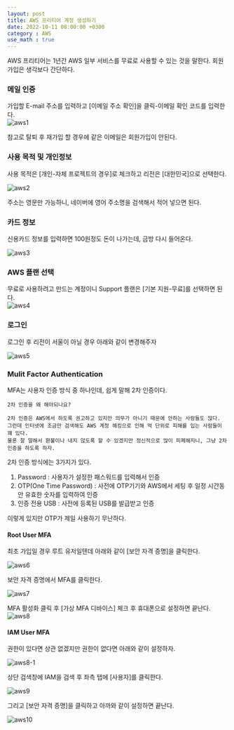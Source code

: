 ```yaml
---
layout: post
title: AWS 프리티어 계정 생성하기
date: 2022-10-11 08:00:00 +0300
category : AWS
use_math : true
---   
```

 
AWS 프리티어는 1년간 AWS 일부 서비스를 무료로 사용할 수 있는 것을 말한다. 회원 가입은 생각보다 간단하다.  

### 메일 인증

가입할 E-mail 주소를 입력하고 [이메일 주소 확인]을 클릭-이메일 확인 코드를 입력한다.  
![aws1](/public/img/aws-1.png)

참고로 탈퇴 후 재가입 할 경우에 같은 이메일은 회원가입이 안된다.

### 사용 목적 및 개인정보  

사용 목적은 [개인-자체 프로젝트의 경우]로 체크하고 리전은 [대한민국]으로 선택한다.

![aws2](/public/img/aws-2.png)

주소는 영문만 가능하니, 네이버에 영어 주소명을 검색해서 적어 넣으면 된다. 

### 카드 정보  

신용카드 정보를 입력하면 100원정도 돈이 나가는데, 금방 다시 들어온다.  

![aws3](/public/img/aws-3.png)

### AWS 플랜 선택

무료로 사용하려고 만드는 계정이니 Support 플랜은 [기본 지원-무료]를 선택하면 된다.  
![aws4](/public/img/aws-4.png)

### 로그인 

로그인 후 리전이 서울이 아닐 경우 아래와 같이 변경해주자  

![aws5](/public/img/aws-5.png)


### Mulit Factor Authentication  

MFA는 사용자 인증 방식 중 하나인데, 쉽게 말해 2차 인증이다.

```
2차 인증을 왜 해야되나요?  

2차 인증은 AWS에서 하도록 권고하고 있지만 의무가 아니기 때문에 안하는 사람들도 많다.  
그런데 인터넷에 조금만 검색해도 AWS 계정 해킹으로 인해 억 단위로 피해를 입는 사람들이 꽤 있다. 
물론 잘 말해서 환불이나 내지 않도록 할 수 있겠지만 정신적으로 많이 피폐해지니, 그냥 2차 인증을 하도록 하자. 
```

2차 인증 방식에는 3가지가 있다. 

1. Password : 사용자가 설정한 패스워드를 입력해서 인증
2. OTP(One Time Password) : 사전에 OTP기기와 AWS에서 세팅 후 일정 시간동안 유효한 숫자를 입력하여 인증 
3. 인증 전용 USB : 사전에 등록된 USB를 발급받고 인증  

이렇게 있지만 OTP가 제일 사용하기 무난하다. 


#### Root User MFA  

최초 가입일 경우 루트 유저일텐데 아래와 같이 [보안 자격 증명]을 클릭한다.  

![aws6](/public/img/aws-6.png)  

보안 자격 증명에서 MFA를 클릭한다.  

![aws7](/public/img/aws-7.png)  

MFA 활성화 클릭 후 [가상 MFA 디바이스] 체크 후 휴대폰으로 설정하면 끝난다. 
![aws8](/public/img/aws-8.png)

#### IAM User MFA  

권한이 있다면 상관 없겠지만 권한이 없다면 아래와 같이 설정하자.  

![aws8-1](/public/img/aws-8_1.png)

상단 검색창에 IAM을 검색 후 좌측 탭에 [사용자]를 클릭한다.  

![aws9](/public/img/aws-9.png)

그리고 [보안 자격 증명]을 클릭하고 아까와 같이 설정하면 끝난다.  

![aws10](/public/img/aws-10.png)